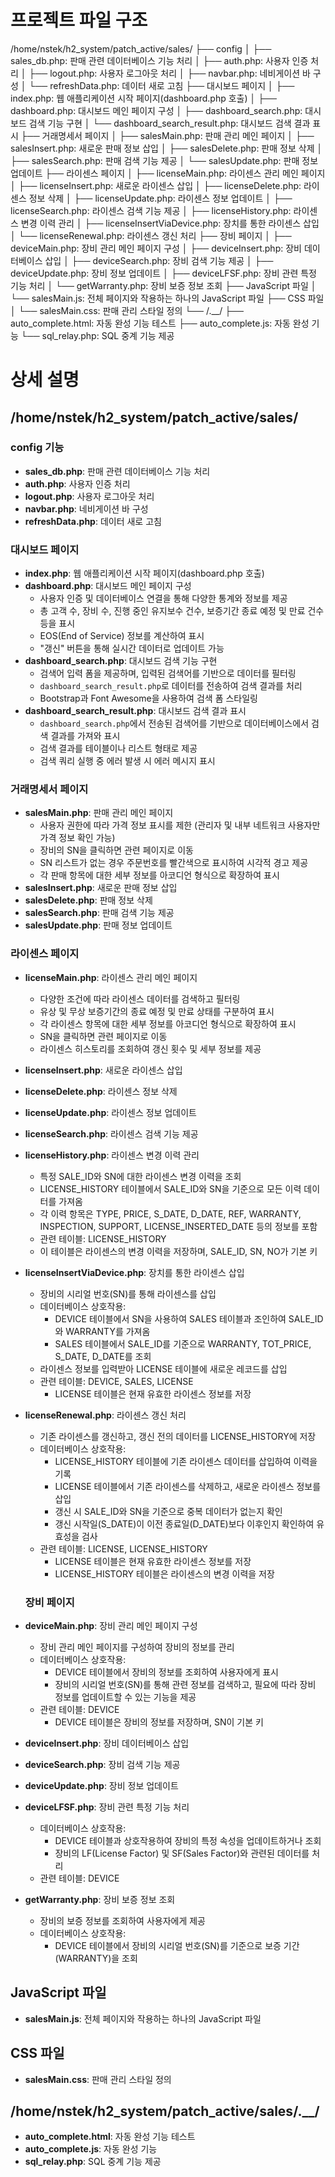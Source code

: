 # 프로젝트 파일 구조
/home/nstek/h2_system/patch_active/sales/
├── config
│ ├── sales_db.php: 판매 관련 데이터베이스 기능 처리
│ ├── auth.php: 사용자 인증 처리
│ ├── logout.php: 사용자 로그아웃 처리
│ ├── navbar.php: 네비게이션 바 구성
│ └── refreshData.php: 데이터 새로 고침
├── 대시보드 페이지
│ ├── index.php: 웹 애플리케이션 시작 페이지(dashboard.php 호출)
│ ├── dashboard.php: 대시보드 메인 페이지 구성
│ ├── dashboard_search.php: 대시보드 검색 기능 구현
│ └── dashboard_search_result.php: 대시보드 검색 결과 표시
├── 거래명세서 페이지
│ ├── salesMain.php: 판매 관리 메인 페이지
│ ├── salesInsert.php: 새로운 판매 정보 삽입
│ ├── salesDelete.php: 판매 정보 삭제
│ ├── salesSearch.php: 판매 검색 기능 제공
│ └── salesUpdate.php: 판매 정보 업데이트
├── 라이센스 페이지
│ ├── licenseMain.php: 라이센스 관리 메인 페이지
│ ├── licenseInsert.php: 새로운 라이센스 삽입
│ ├── licenseDelete.php: 라이센스 정보 삭제
│ ├── licenseUpdate.php: 라이센스 정보 업데이트
│ ├── licenseSearch.php: 라이센스 검색 기능 제공
│ ├── licenseHistory.php: 라이센스 변경 이력 관리
│ ├── licenseInsertViaDevice.php: 장치를 통한 라이센스 삽입
│ └── licenseRenewal.php: 라이센스 갱신 처리
├── 장비 페이지
│ ├── deviceMain.php: 장비 관리 메인 페이지 구성
│ ├── deviceInsert.php: 장비 데이터베이스 삽입
│ ├── deviceSearch.php: 장비 검색 기능 제공
│ ├── deviceUpdate.php: 장비 정보 업데이트
│ ├── deviceLFSF.php: 장비 관련 특정 기능 처리
│ └── getWarranty.php: 장비 보증 정보 조회
├── JavaScript 파일
│ └── salesMain.js: 전체 페이지와 작용하는 하나의 JavaScript 파일
├── CSS 파일
│ └── salesMain.css: 판매 관리 스타일 정의
└── /.__/
├── auto_complete.html: 자동 완성 기능 테스트
├── auto_complete.js: 자동 완성 기능
└── sql_relay.php: SQL 중계 기능 제공


# 상세 설명
## /home/nstek/h2_system/patch_active/sales/

### config 기능
- **sales_db.php**: 판매 관련 데이터베이스 기능 처리
- **auth.php**: 사용자 인증 처리
- **logout.php**: 사용자 로그아웃 처리
- **navbar.php**: 네비게이션 바 구성
- **refreshData.php**: 데이터 새로 고침

### 대시보드 페이지
- **index.php**: 웹 애플리케이션 시작 페이지(dashboard.php 호출)
- **dashboard.php**: 대시보드 메인 페이지 구성
  - 사용자 인증 및 데이터베이스 연결을 통해 다양한 통계와 정보를 제공
  - 총 고객 수, 장비 수, 진행 중인 유지보수 건수, 보증기간 종료 예정 및 만료 건수 등을 표시
  - EOS(End of Service) 정보를 계산하여 표시
  - "갱신" 버튼을 통해 실시간 데이터로 업데이트 가능
- **dashboard_search.php**: 대시보드 검색 기능 구현
  - 검색어 입력 폼을 제공하며, 입력된 검색어를 기반으로 데이터를 필터링
  - `dashboard_search_result.php`로 데이터를 전송하여 검색 결과를 처리
  - Bootstrap과 Font Awesome을 사용하여 검색 폼 스타일링
- **dashboard_search_result.php**: 대시보드 검색 결과 표시
  - `dashboard_search.php`에서 전송된 검색어를 기반으로 데이터베이스에서 검색 결과를 가져와 표시
  - 검색 결과를 테이블이나 리스트 형태로 제공
  - 검색 쿼리 실행 중 에러 발생 시 에러 메시지 표시


### 거래명세서 페이지
- **salesMain.php**: 판매 관리 메인 페이지
  - 사용자 권한에 따라 가격 정보 표시를 제한 (관리자 및 내부 네트워크 사용자만 가격 정보 확인 가능)
  - 장비의 SN을 클릭하면 관련 페이지로 이동
  - SN 리스트가 없는 경우 주문번호를 빨간색으로 표시하여 시각적 경고 제공
  - 각 판매 항목에 대한 세부 정보를 아코디언 형식으로 확장하여 표시
- **salesInsert.php**: 새로운 판매 정보 삽입
- **salesDelete.php**: 판매 정보 삭제
- **salesSearch.php**: 판매 검색 기능 제공
- **salesUpdate.php**: 판매 정보 업데이트


### 라이센스 페이지
- **licenseMain.php**: 라이센스 관리 메인 페이지
  - 다양한 조건에 따라 라이센스 데이터를 검색하고 필터링
  - 유상 및 무상 보증기간의 종료 예정 및 만료 상태를 구분하여 표시
  - 각 라이센스 항목에 대한 세부 정보를 아코디언 형식으로 확장하여 표시
  - SN을 클릭하면 관련 페이지로 이동
  - 라이센스 히스토리를 조회하여 갱신 횟수 및 세부 정보를 제공
- **licenseInsert.php**: 새로운 라이센스 삽입
- **licenseDelete.php**: 라이센스 정보 삭제
- **licenseUpdate.php**: 라이센스 정보 업데이트
- **licenseSearch.php**: 라이센스 검색 기능 제공
- **licenseHistory.php**: 라이센스 변경 이력 관리
  - 특정 SALE_ID와 SN에 대한 라이센스 변경 이력을 조회
  - LICENSE_HISTORY 테이블에서 SALE_ID와 SN을 기준으로 모든 이력 데이터를 가져옴
  - 각 이력 항목은 TYPE, PRICE, S_DATE, D_DATE, REF, WARRANTY, INSPECTION, SUPPORT, LICENSE_INSERTED_DATE 등의 정보를 포함
  - 관련 테이블: LICENSE_HISTORY
  - 이 테이블은 라이센스의 변경 이력을 저장하며, SALE_ID, SN, NO가 기본 키
- **licenseInsertViaDevice.php**: 장치를 통한 라이센스 삽입
  - 장비의 시리얼 번호(SN)를 통해 라이센스를 삽입
  - 데이터베이스 상호작용:
    - DEVICE 테이블에서 SN을 사용하여 SALES 테이블과 조인하여 SALE_ID와 WARRANTY를 가져옴
    - SALES 테이블에서 SALE_ID를 기준으로 WARRANTY, TOT_PRICE, S_DATE, D_DATE를 조회
  - 라이센스 정보를 입력받아 LICENSE 테이블에 새로운 레코드를 삽입
  - 관련 테이블: DEVICE, SALES, LICENSE
    - LICENSE 테이블은 현재 유효한 라이센스 정보를 저장
- **licenseRenewal.php**: 라이센스 갱신 처리
  - 기존 라이센스를 갱신하고, 갱신 전의 데이터를 LICENSE_HISTORY에 저장
  - 데이터베이스 상호작용:
    - LICENSE_HISTORY 테이블에 기존 라이센스 데이터를 삽입하여 이력을 기록
    - LICENSE 테이블에서 기존 라이센스를 삭제하고, 새로운 라이센스 정보를 삽입
    - 갱신 시 SALE_ID와 SN을 기준으로 중복 데이터가 없는지 확인
    - 갱신 시작일(S_DATE)이 이전 종료일(D_DATE)보다 이후인지 확인하여 유효성을 검사
  - 관련 테이블: LICENSE, LICENSE_HISTORY
    - LICENSE 테이블은 현재 유효한 라이센스 정보를 저장
    - LICENSE_HISTORY 테이블은 라이센스의 변경 이력을 저장

  ### 장비 페이지
- **deviceMain.php**: 장비 관리 메인 페이지 구성
  - 장비 관리 메인 페이지를 구성하여 장비의 정보를 관리
  - 데이터베이스 상호작용:
    - DEVICE 테이블에서 장비의 정보를 조회하여 사용자에게 표시
    - 장비의 시리얼 번호(SN)를 통해 관련 정보를 검색하고, 필요에 따라 장비 정보를 업데이트할 수 있는 기능을 제공
  - 관련 테이블: DEVICE
    - DEVICE 테이블은 장비의 정보를 저장하며, SN이 기본 키
- **deviceInsert.php**: 장비 데이터베이스 삽입
- **deviceSearch.php**: 장비 검색 기능 제공
- **deviceUpdate.php**: 장비 정보 업데이트
- **deviceLFSF.php**: 장비 관련 특정 기능 처리
  - 데이터베이스 상호작용:
    - DEVICE 테이블과 상호작용하여 장비의 특정 속성을 업데이트하거나 조회
    - 장비의 LF(License Factor) 및 SF(Sales Factor)와 관련된 데이터를 처리
  - 관련 테이블: DEVICE
- **getWarranty.php**: 장비 보증 정보 조회
  - 장비의 보증 정보를 조회하여 사용자에게 제공
  - 데이터베이스 상호작용:
    - DEVICE 테이블에서 장비의 시리얼 번호(SN)를 기준으로 보증 기간(WARRANTY)을 조회

## JavaScript 파일
- **salesMain.js**: 전체 페이지와 작용하는 하나의 JavaScript 파일


## CSS 파일
- **salesMain.css**: 판매 관리 스타일 정의


## /home/nstek/h2_system/patch_active/sales/.__/
- **auto_complete.html**: 자동 완성 기능 테스트
- **auto_complete.js**: 자동 완성 기능
- **sql_relay.php**: SQL 중계 기능 제공





